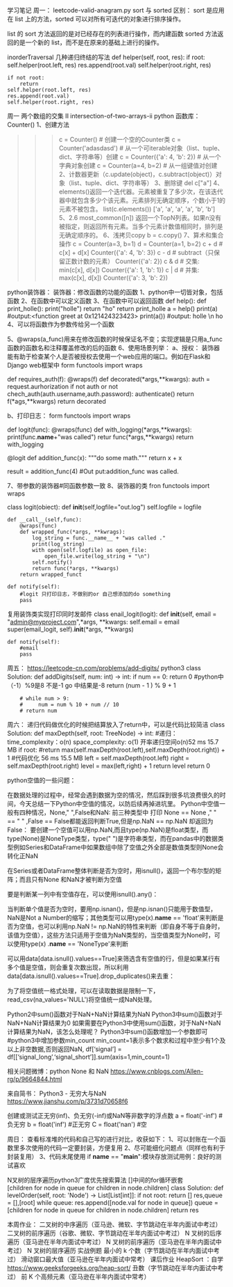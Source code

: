 学习笔记
周一：
leetcode-valid-anagram.py
sort 与 sorted 区别：
sort 是应用在 list 上的方法，sorted 可以对所有可迭代的对象进行排序操作。

list 的 sort 方法返回的是对已经存在的列表进行操作，而内建函数 sorted 方法返回的是一个新的 list，而不是在原来的基础上进行的操作。

inorderTraversal
几种递归终结的写法
def helper(self, root, res):
    if root:
        self.helper(root.left, res)
        res.append(root.val)
        self.helper(root.right, res)

    if not root:
        return
    self.helper(root.left, res)
    res.append(root.val)
    self.helper(root.right, res)

周一
 两个数组的交集 II
intersection-of-two-arrays-ii
python 函数库：
Counter()
1、创建方法
>>> c = Counter()  # 创建一个空的Counter类
>>> c = Counter('adasdasd')  # 从一个可iterable对象（list、tuple、dict、字符串等）创建
>>> c = Counter({'a': 4, 'b': 2})  # 从一个字典对象创建
>>> c = Counter(a=4, b=2)  # 从一组键值对创建
2、计数器更新（c.update(object)，c.subtract(object)）对象（list、tuple、dict、字符串等）
3、删除键  del c["a"]
4、 elements()返回一个迭代器。元素被重复了多少次，在该迭代器中就包含多少个该元素。元素排列无确定顺序，个数小于1的元素不被包含。
list(c.elements())
['a', 'a', 'a', 'a', 'b', 'b']
5、2.6 most_common([n])
返回一个TopN列表。如果n没有被指定，则返回所有元素。当多个元素计数值相同时，排列是无确定顺序的。
6、浅拷贝copy  b = c.copy()
7、算术和集合操作
>>> c = Counter(a=3, b=1)
>>> d = Counter(a=1, b=2)
>>> c + d  # c[x] + d[x]
Counter({'a': 4, 'b': 3})
>>> c - d  # subtract（只保留正数计数的元素）
Counter({'a': 2})
>>> c & d  # 交集:  min(c[x], d[x])
Counter({'a': 1, 'b': 1})
>>> c | d  # 并集:  max(c[x], d[x])
Counter({'a': 3, 'b': 2})

python装饰器：
装饰器：修改函数的功能的函数
1、python中一切皆对象，包括函数
2、在函数中可以定义函数
3、在函数中可以返回函数
def help():
    def print_holle():
        print("holle")
        return "ho"
    return print_holle
a = help()
print(a)  #output:<function greet at 0x121424323423>
print(a()) #output: holle \n ho
4、可以将函数作为参数传给另一个函数

5、@wraps(a_func)用来在修改函数的时候保证名不变；实现逻辑是只用a_func函数的函数名和注释覆盖修改的后的函数
6、使用场景列举：
a、授权：
    装饰器能有助于检查某个人是否被授权去使用一个web应用的端口。例如在Flask和Django web框架中
form functools import wraps

def requires_auth(f):
    @wraps(f)
    def decorated(*args,**kwargs):
        auth = request.aurhorization
        if not auth or not chech_auth(auth.username,auth.password):
            authenticate()
        return f(*ags,**kwargs)
    return decorated
 
b、打印日志：
form functools import wraps

def logit(func):
    @wraps(func)
    def with_logging(*args,**kwargs):
        print(func.__name__+"was called")
        retur func(*args,**kwargs)
    return with_logging

@logit
def addition_func(x):
    """do some math."""
    return x + x

result = addition_func(4)
#Out put:addition_func was called.

7、带参数的装饰器#同函数参数一致
8、装饰器的类
fron functools import wraps

class logit(obiect):
    def __init__(self,logfile="out.log")
        self.logfile = logfile
    
    def __call__(self,func):
        @wraps(func)
        def wrapped_func(*args, **kwrags):
            log_string = func.__name__ + "was called ."
            print(log_string)
            with open(self.logfile) as open_file:
                open_file.write(log_string + "\n")
            self.notify()
            return func(*args, **kwargs)
        return wrapped_funct
    
    def notify(self):
        #logit 只打印日志，不做别的or 自己想添加的do something
        pass
复用装饰类实现打印同时发邮件
class enail_logit(logit):
    def __init__(self, email = "admin@myproject.com",*args, **kwargs:
        self.email = email
        super(email_logit, self).__init__(*args, **kwargs)
    
    def notify(self):
        #email
        pass


周五：
https://leetcode-cn.com/problems/add-digits/
python3
class Solution:
    def addDigits(self, num: int) -> int:
        if num == 0: return 0 #python中（-1）%9是8  不是-1 go 中结果是-8
        return (num - 1 ) % 9 + 1
        
        # while num > 9:
        #     num = num % 10 + num // 10
        # return num

周六：
递归代码做优化的时候把结算放入了return中，可以是代码比较简洁
class Solution:
    def maxDepth(self, root: TreeNode) -> int:
        #递归：time_complexity：o(n) space_complexity: o(1) 开率递归空间o(n)52 ms	15.7 MB
        if root:
            #return max(self.maxDepth(root.left),self.maxDepth(root.right)) + 1 #代码优化 56 ms	15.5 MB
            left = self.maxDepth(root.left)
            right = self.maxDepth(root.right)
            level = max(left,right) + 1
            return level
        return 0

python空值的一些问题：

在数据处理的过程中，经常会遇到数据为空的情况，然后踩到很多坑浪费很久的时间，今天总结一下Python中空值的情况，以防后续再掉进坑里。
Python中空值一般有四种情况，None," ",False和NaN:
前三种类型中 打印 None == None ," " == " " ,False == False都能返回判断True,但是np.NaN == np.NaN 却返回为False：
要创建一个空值可以用np.NaN,而且type(np.NaN)是float类型，而type(None)是NoneType类型，type(" ")是字符串类型，而在pandas中的数据类型例如Series和DataFrame中如果数组中除了空值之外全部是数值类型则None会转化正NaN

在Series或者DataFrame整体判断是否为空时，用isnull()，返回一个布尔型的矩阵；而且只有None 和NaN才被判断为空值

要是判断某一列中有空值存在，可以使用isnull().any()：

当判断单个值是否为空时，要用np.isnan()，但是np.isnan()只能用于数值型，NaN是Not a Number的缩写；其他类型可以用type(x).__name__ == 'float'来判断是否为空值，也可以利用np.NaN != np.NaN的特性来判断（即自身不等于自身时，该值为空值），这些方法只适用于空值为NaN类型的，当空值类型为None时，可以使用type(x) .__name__ == 'NoneType'来判断

可以用data[data.isnull().values==True]来筛选含有空值的行，但是如果某行有多个值是空值，则会重复次数出现，所以利用data[data.isnull().values==True].drop_duplicates()来去重：

为了将空值统一格式处理，可以在读取数据是限制一下，read_csv(na_values='NULL')将空值统一成NaN处理。

Python2中sum()函数对于NaN+NaN计算结果为NaN
Python3中sum()函数对于NaN+NaN计算结果为0
如果需要在Python3中使用sum()函数，对于NaN+NaN计算结果为NaN，该怎么处理呢？
Python3中sum()函数增加一个参数即可
#python3中增加参数min_count
min_count=1表示多个数求和过程中至少有1个及以上非空数据,否则返回NaN,
df[‘signal’] = df[[‘signal_long’,‘signal_short’]].sum(axis=1,min_count=1)

相关问题微博：python None 和 NaN
https://www.cnblogs.com/Allen-rg/p/9664844.html

来自简书：
Python3 - 无穷大与NaN
https://www.jianshu.com/p/3731d70658f6

创建或测试正无穷(inf)、负无穷(-inf)或NaN等非数字的浮点数
a = float('-inf') #负无穷
b = float('inf') #正无穷
C = float('nan') #空

周日：
查看标准堆的代码和自己写的进行对比，收获如下：
1、可以封账在一个函数里多次使用的代码一定要封装，方便复用
2、尽可能细化问题点（同样也有利于封装复用）
3、代码末尾使用 if __name__ == "__main__":模块存放测试用例：良好的测试喜欢

N叉树的层序遍历python3广度优先搜索算法
[]中间的for循环嵌套  
[children for node in queue for children in node.children]
class Solution:
    def levelOrder(self, root: 'Node') -> List[List[int]]:
        if not root: return []
        res,queue = [],[root]
        while queue:
            res.append([node.val for node in queue])
            queue = [children for node in queue for children in node.children]
        return res







本周作业：
二叉树的中序遍历（亚马逊、微软、字节跳动在半年内面试中考过）
二叉树的前序遍历（谷歌、微软、字节跳动在半年内面试中考过）
N 叉树的后序遍历（亚马逊在半年内面试中考过）
N 叉树的前序遍历（亚马逊在半年内面试中考过）
N 叉树的层序遍历
实战例题
最小的 k 个数（字节跳动在半年内面试中考过）
滑动窗口最大值（亚马逊在半年内面试中常考）
课后作业
HeapSort ：自学 https://www.geeksforgeeks.org/heap-sort/
丑数（字节跳动在半年内面试中考过）
前 K 个高频元素（亚马逊在半年内面试中常考）

